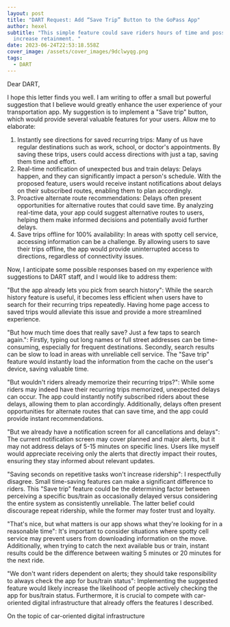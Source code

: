 ```yaml
---
layout: post
title: "DART Request: Add “Save Trip” Button to the GoPass App"
author: hexel
subtitle: "This simple feature could save riders hours of time and possibly
  increase retainment. "
date: 2023-06-24T22:53:18.558Z
cover_image: /assets/cover_images/9dclwyqg.png
tags:
  - DART
---
```

Dear DART,

I hope this letter finds you well. I am writing to offer a small but powerful suggestion that I believe would greatly enhance the user experience of your transportation app. My suggestion is to implement a "Save trip" button, which would provide several valuable features for your users. Allow me to elaborate:

1. Instantly see directions for saved recurring trips: Many of us have regular destinations such as work, school, or doctor's appointments. By saving these trips, users could access directions with just a tap, saving them time and effort.
2. Real-time notification of unexpected bus and train delays: Delays happen, and they can significantly impact a person's schedule. With the proposed feature, users would receive instant notifications about delays on their subscribed routes, enabling them to plan accordingly.
3. Proactive alternate route recommendations: Delays often present opportunities for alternative routes that could save time. By analyzing real-time data, your app could suggest alternative routes to users, helping them make informed decisions and potentially avoid further delays.
4. Save trips offline for 100% availability: In areas with spotty cell service, accessing information can be a challenge. By allowing users to save their trips offline, the app would provide uninterrupted access to directions, regardless of connectivity issues.

Now, I anticipate some possible responses based on my experience with suggestions to DART staff, and I would like to address them:

"But the app already lets you pick from search history": While the search history feature is useful, it becomes less efficient when users have to search for their recurring trips repeatedly. Having home page access to saved trips would alleviate this issue and provide a more streamlined experience.

"But how much time does that really save? Just a few taps to search again.": Firstly, typing out long names or full street addresses can be time-consuming, especially for frequent destinations. Secondly, search results can be slow to load in areas with unreliable cell service. The "Save trip" feature would instantly load the information from the cache on the user's device, saving valuable time.

"But wouldn't riders already memorize their recurring trips?": While some riders may indeed have their recurring trips memorized, unexpected delays can occur. The app could instantly notify subscribed riders about these delays, allowing them to plan accordingly. Additionally, delays often present opportunities for alternate routes that can save time, and the app could provide instant recommendations.

"But we already have a notification screen for all cancellations and delays": The current notification screen may cover planned and major alerts, but it may not address delays of 5-15 minutes on specific lines. Users like myself would appreciate receiving only the alerts that directly impact their routes, ensuring they stay informed about relevant updates.

"Saving seconds on repetitive tasks won't increase ridership": I respectfully disagree. Small time-saving features can make a significant difference to riders. This "Save trip" feature could be the determining factor between perceiving a specific bus/train as occasionally delayed versus considering the entire system as consistently unreliable. The latter belief could discourage repeat ridership, while the former may foster trust and loyalty.

"That's nice, but what matters is our app shows what they're looking for in a reasonable time": It's important to consider situations where spotty cell service may prevent users from downloading information on the move. Additionally, when trying to catch the next available bus or train, instant results could be the difference between waiting 5 minutes or 20 minutes for the next ride.

"We don't want riders dependent on alerts; they should take responsibility to always check the app for bus/train status": Implementing the suggested feature would likely increase the likelihood of people actively checking the app for bus/train status. Furthermore, it is crucial to compete with car-oriented digital infrastructure that already offers the features I described.

On the topic of car-oriented digital infrastructure